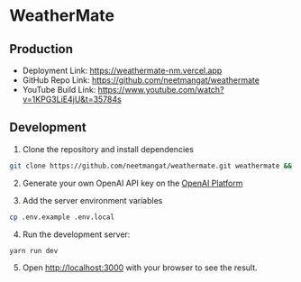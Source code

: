 # WeatherMate

## Production

- Deployment Link: https://weathermate-nm.vercel.app
- GitHub Repo Link: https://github.com/neetmangat/weathermate
- YouTube Build Link: https://www.youtube.com/watch?v=1KPG3LiE4jU&t=35784s

## Development

1. Clone the repository and install dependencies

```bash
git clone https://github.com/neetmangat/weathermate.git weathermate && cd weathermate && npm install
```

2. Generate your own OpenAI API key on the [OpenAI Platform](http://platform.openai.com)

3. Add the server environment variables

```bash
cp .env.example .env.local
```

4. Run the development server:

```bash
yarn run dev
```

5. Open [http://localhost:3000](http://localhost:3000) with your browser to see the result.
